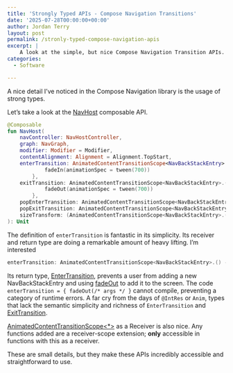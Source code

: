 ```yaml
---
title: 'Strongly Typed APIs - Compose Navigation Transitions'
date: '2025-07-28T00:00:00+00:00'
author: Jordan Terry
layout: post
permalink: /stronly-typed-compose-navigation-apis
excerpt: |
    A look at the simple, but nice Compose Navigation Transition APIs.
categories:
  - Software

---
```


A nice detail I’ve noticed in the Compose Navigation library is the usage of strong types. 

Let’s take a look at the [NavHost](https://developer.android.com/reference/kotlin/androidx/navigation/compose/package-summary#NavHost(androidx.navigation.NavHostController,androidx.navigation.NavGraph,androidx.compose.ui.Modifier,androidx.compose.ui.Alignment,kotlin.Function1,kotlin.Function1,kotlin.Function1,kotlin.Function1,kotlin.Function1)) composable API. 

```kt
@Composable
fun NavHost(
    navController: NavHostController,
    graph: NavGraph,
    modifier: Modifier = Modifier,
    contentAlignment: Alignment = Alignment.TopStart,
    enterTransition: AnimatedContentTransitionScope<NavBackStackEntry>.() -> EnterTransition = {
            fadeIn(animationSpec = tween(700))
        },
    exitTransition: AnimatedContentTransitionScope<NavBackStackEntry>.() -> ExitTransition = {
            fadeOut(animationSpec = tween(700))
        },
    popEnterTransition: AnimatedContentTransitionScope<NavBackStackEntry>.() -> EnterTransition = enterTransition,
    popExitTransition: AnimatedContentTransitionScope<NavBackStackEntry>.() -> ExitTransition = exitTransition,
    sizeTransform: (AnimatedContentTransitionScope<NavBackStackEntry>.() -> SizeTransform?)? = null
): Unit
```


The definition of `enterTransition` is fantastic in its simplicity. Its receiver and return type are doing a remarkable amount of heavy lifting. I’m interested

```kt
enterTransition: AnimatedContentTransitionScope<NavBackStackEntry>.() -> EnterTransition
```

Its return type, [EnterTransition](https://developer.android.com/reference/kotlin/androidx/compose/animation/package-summary#fadeOut(androidx.compose.animation.core.FiniteAnimationSpec,kotlin.Float)),  prevents a user from adding a new NavBackStackEntry and using [fadeOut](https://developer.android.com/reference/kotlin/androidx/compose/animation/package-summary#fadeOut(androidx.compose.animation.core.FiniteAnimationSpec,kotlin.Float)) to add it to the screen. The code `enterTransition = { fadeOut(/* args */ }` cannot compile, preventing a category of runtime errors. A far cry from the days of `@IntRes` or `Anim`, types that lack the semantic simplicity and richness of `EnterTransition` and [ExitTransition](https://developer.android.com/reference/kotlin/androidx/compose/animation/ExitTransition).  

[AnimatedContentTransitionScope\<\*\>](https://developer.android.com/reference/kotlin/androidx/compose/animation/AnimatedContentTransitionScope#public-functions) as a Receiver is also nice. Any functions added are a receiver-scope extension; **only** accessible in functions with this as a receiver. 

These are small details, but they make these APIs incredibly accessible and straightforward to use. 
